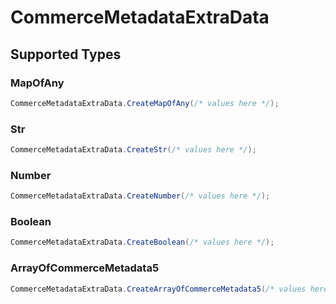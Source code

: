 # CommerceMetadataExtraData


## Supported Types

### MapOfAny

```csharp
CommerceMetadataExtraData.CreateMapOfAny(/* values here */);
```

### Str

```csharp
CommerceMetadataExtraData.CreateStr(/* values here */);
```

### Number

```csharp
CommerceMetadataExtraData.CreateNumber(/* values here */);
```

### Boolean

```csharp
CommerceMetadataExtraData.CreateBoolean(/* values here */);
```

### ArrayOfCommerceMetadata5

```csharp
CommerceMetadataExtraData.CreateArrayOfCommerceMetadata5(/* values here */);
```
